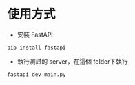 # 使用方式
- 安裝 FastAPI
```shell
pip install fastapi
```
- 執行測試的 server，在這個 folder下執行
```shell
fastapi dev main.py
```
